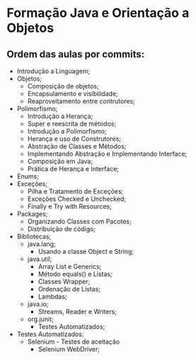 # Formação Java e Orientação a Objetos

## Ordem das aulas por commits:
* Introdução a Linguagem;
* Objetos;
    + Composição de objetos;
    + Encapsulamento e visibilidade;
    + Reaproveitamento entre contrutores;
* Polimorfismo;
    + Introdução a Herança;
    + Super e reescrita de métodos;
    + Introdução a Polimorfismo;
    + Herança e uso de Construtores;
    + Abstração de Classes e Métodos;
    + Implementando Abstração e Implementando Interface;
    + Composição em Java;
    + Prática de Herança e Interface;
* Enums;
* Exceções;
    + Pilha e Tratamento de Exceções;
    + Exceções Checked e Unchecked;
    + Finally e Try with Resources;
* Packages;
    + Organizando Classes com Pacotes;
    + Distribuição de código;
* Bibliotecas;
    * java.lang;
        + Usando a classe Object e String;
    * java.util;
        + Array List e Generics;
        + Método equals() e Listas;
        + Classes Wrapper;
        + Ordenação de Listas;
        + Lambdas;
    * java.io;
        + Streams, Reader e Writers;
    * org.junit;
        + Testes Automatizados;
* Testes Automatizados:
    * Selenium - Testes de aceitação
        + Selenium WebDriver;
